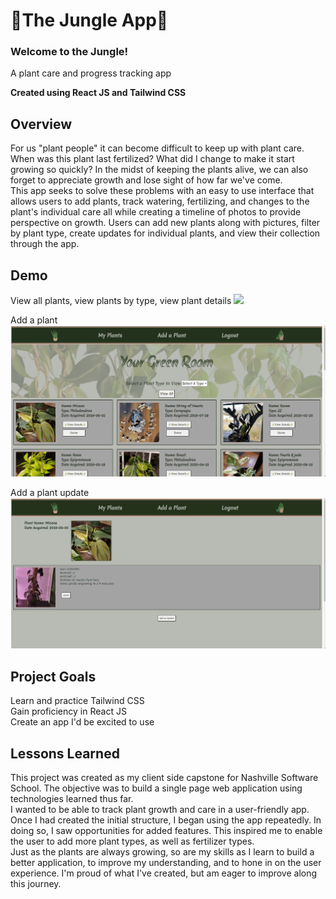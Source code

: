 <H1>🌿The Jungle App🌿</H1>
<h3>Welcome to the Jungle!</h3>

A plant care and progress tracking app

**Created using React JS and Tailwind CSS**

<H2>Overview</H2>
For us "plant people" it can become difficult to keep up with plant care. When was this plant last fertilized? What did I change to make it start growing so quickly? In the midst of keeping the plants alive, we can also forget to appreciate growth and lose sight of how far we've come. 
<br>
This app seeks to solve these problems with an easy to use interface that allows users to add plants, track watering, fertilizing, and changes to the plant's individual care all while creating a timeline of photos to provide perspective on growth. Users can add new plants along with pictures, filter by plant type, create updates for individual plants, and view their collection through the app. 

<h2>Demo</h2>

View all plants, view plants by type, view plant details
![](https://github.com/hmfpapa/Capstone/blob/main/Views.gif)

Add a plant 
![](https://github.com/hmfpapa/Capstone/blob/main/AddPlant.gif)

Add a plant update
![](https://github.com/hmfpapa/Capstone/blob/main/AddUpdate.gif)

<H2>Project Goals</H2>
Learn and practice Tailwind CSS <br/>
Gain proficiency in React JS <br/>
Create an app I'd be excited to use <br/>

<H2>Lessons Learned</H2>
This project was created as my client side capstone for Nashville Software School. The objective was to build a single page web application using technologies learned thus far. 

<br/> 
I wanted to be able to track plant growth and care in a user-friendly app. Once I had created the initial structure, I began using the app repeatedly. In doing so, I saw opportunities for added features. This inspired me to enable the user to add more plant types, as well as fertilizer types. 

<br/>
Just as the plants are always growing, so are my skills as I learn to build a better application, to improve my understanding, and to hone in on the user experience. I'm proud of what I've created, but am eager to improve along this journey. 



